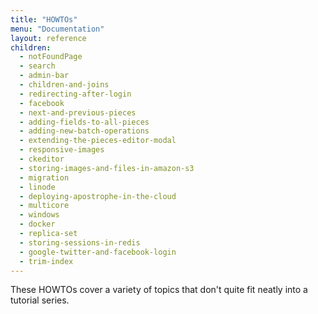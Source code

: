 ```yaml
---
title: "HOWTOs"
menu: "Documentation"
layout: reference
children:
  - notFoundPage
  - search
  - admin-bar
  - children-and-joins
  - redirecting-after-login
  - facebook
  - next-and-previous-pieces
  - adding-fields-to-all-pieces
  - adding-new-batch-operations
  - extending-the-pieces-editor-modal
  - responsive-images
  - ckeditor
  - storing-images-and-files-in-amazon-s3
  - migration
  - linode
  - deploying-apostrophe-in-the-cloud
  - multicore
  - windows
  - docker
  - replica-set
  - storing-sessions-in-redis
  - google-twitter-and-facebook-login
  - trim-index
---
```


These HOWTOs cover a variety of topics that don't quite fit neatly into a tutorial series.
